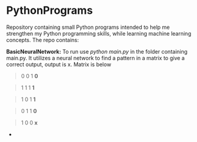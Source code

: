 # PythonPrograms
Repository containing small Python programs intended to help me strengthen my Python programming skills, while learning machine learning concepts. The repo contains:


**BasicNeuralNetwork:**
To run use 
*python main.py* 
in the folder containing main.py. It utilizes a neural network to find a pattern in a matrix to give a correct output, output is x. Matrix is below

>0	0	1			**0**

>1	1	1			**1**

>1	0	1			**1**

>0	1	1			**0**

>1	0	0			**x**


-